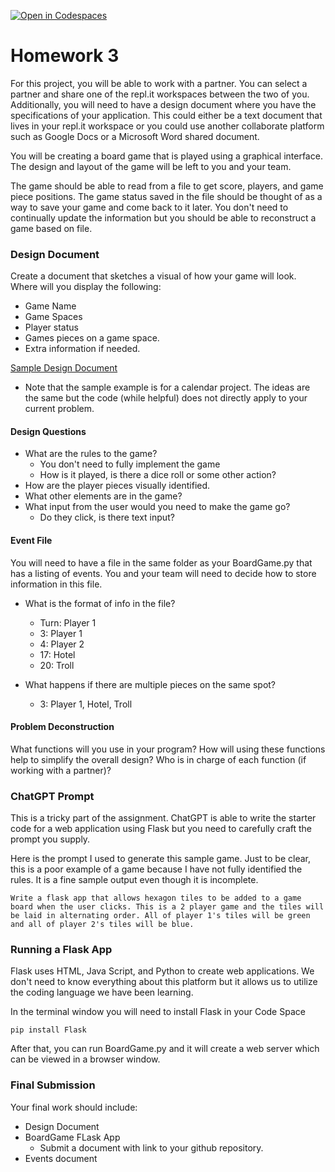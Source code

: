 [![Open in Codespaces](https://classroom.github.com/assets/launch-codespace-2972f46106e565e64193e422d61a12cf1da4916b45550586e14ef0a7c637dd04.svg)](https://classroom.github.com/open-in-codespaces?assignment_repo_id=17143829)
# Homework 3
For this project, you will be able to work with a partner. You can select a partner and share one of the repl.it workspaces between the two of you. Additionally, you will need to have a design document where you have the specifications of your application. This could either be a text document that lives in your repl.it workspace or you could use another collaborate platform such as Google Docs or a Microsoft Word shared document.

You will be creating a board game that is played using a graphical interface. The design and layout of the game will be left to you and your team.

The game should be able to read from a file to get score, players, and game piece positions. The game status saved in the file should be thought of as a way to save your game and come back to it later. You don't need to continually update the information but you should be able to reconstruct a game based on file.

### Design Document
Create a document that sketches a visual of how your game will look. Where will you display the following:
- Game Name
- Game Spaces
- Player status
- Games pieces on a game space.
- Extra information if needed.

[Sample Design Document](https://docs.google.com/document/d/1xXQPjdLHRItnFXNEhXRUR7GD2Vof4vvSIap0wAtoHWM/edit?usp=sharing)
- Note that the sample example is for a calendar project. The ideas are the same but the code (while helpful) does not directly apply to your current problem.



#### Design Questions
- What are the rules to the game?
  - You don't need to fully implement the game
  - How is it played, is there a dice roll or some other action?
- How are the player pieces visually identified.
- What other elements are in the game?
- What input from the user would you need to make the game go?
  - Do they click, is there text input?

#### Event File
You will need to have a file in the same folder as your BoardGame.py that has a listing of events.
You and your team will need to decide how to store information in this file.
- What is the format of info in the file?
  - Turn: Player 1
  - 3: Player 1
  - 4: Player 2
  - 17: Hotel
  - 20: Troll

- What happens if there are multiple pieces on the same spot?
  - 3: Player 1, Hotel, Troll

#### Problem Deconstruction
What functions will you use in your program?
How will using these functions help to simplify the overall design?
Who is in charge of each function (if working with a partner)?

### ChatGPT Prompt
This is a tricky part of the assignment. ChatGPT is able to write the starter code for a web application using Flask but you need to carefully craft the prompt you supply.

Here is the prompt I used to generate this sample game. Just to be clear, this is a poor example of a game because I have not fully identified the rules. It is a fine sample output even though it is incomplete.

```
Write a flask app that allows hexagon tiles to be added to a game board when the user clicks. This is a 2 player game and the tiles will be laid in alternating order. All of player 1's tiles will be green and all of player 2's tiles will be blue.
```

### Running a Flask App
Flask uses HTML, Java Script, and Python to create web applications. We don't need to know everything about this platform but it allows us to utilize the coding language we have been learning.

In the terminal window you will need to install Flask in your Code Space

```
pip install Flask
```

After that, you can run BoardGame.py and it will create a web server which can be viewed in a browser window.


### Final Submission
Your final work should include:
- Design Document
- BoardGame FLask App
  - Submit a document with link to your github repository.
- Events document
